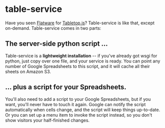 # table-service

Have you seen [Flatware](https://github.com/jsoma/flatware) for [Tabletop.js](https://github.com/jsoma/tabletop)? Table-service is like that, except on-demand. Table-service comes in two parts:

## The server-side python script ...

Table-service is a **lightweight installation** -- if you've already got wsgi for python, just copy over one file, and your service is ready. You can point any number of Google Spreadsheets to this script, and it will cache all their sheets on Amazon S3.

## ... plus a script for your Spreadsheets.

You'll also need to add a script to your Google Spreadsheets, but if you want, you'll never have to touch it again. Google can notify the script automatically when cells change, and the script will keep things up-to-date. Or you can set up a menu item to invoke the script instead, so you don't show visitors your half-finished changes.
